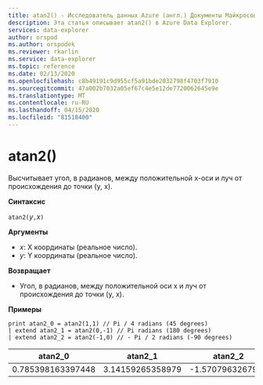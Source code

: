 ```yaml
---
title: atan2() - Исследователь данных Azure (англ.) Документы Майкрософт
description: Эта статья описывает atan2() в Azure Data Explorer.
services: data-explorer
author: orspod
ms.author: orspodek
ms.reviewer: rkarlin
ms.service: data-explorer
ms.topic: reference
ms.date: 02/13/2020
ms.openlocfilehash: c8b49191c9d955cf5a91bde2032798f4703f7910
ms.sourcegitcommit: 47a002b7032a05ef67c4e5e12de7720062645e9e
ms.translationtype: MT
ms.contentlocale: ru-RU
ms.lasthandoff: 04/15/2020
ms.locfileid: "81518400"
---
```

# <a name="atan2"></a>atan2()

Высчитывает угол, в радианов, между положительной x-оси и луч от происхождения до точки (y, x).

**Синтаксис**

`atan2(`*y*`,`*x*`)`

**Аргументы**

* *x*: X координаты (реальное число).
* *y*: Y координаты (реальное число).

**Возвращает**

* Угол, в радианов, между положительной оси х и луч от происхождения до точки (y, x).

**Примеры**

```kusto
print atan2_0 = atan2(1,1) // Pi / 4 radians (45 degrees)
| extend atan2_1 = atan2(0,-1) // Pi radians (180 degrees)
| extend atan2_2 = atan2(-1,0) // - Pi / 2 radians (-90 degrees)
```

|atan2_0|atan2_1|atan2_2|
|---|---|---|
|0.785398163397448|3.14159265358979|-1.5707963267949|